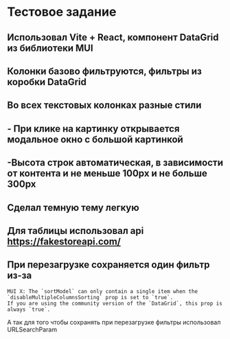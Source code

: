 # Тестовое задание 

## Использовал Vite + React, компонент DataGrid из библиотеки MUI

## Колонки базово фильтруются, фильтры из коробки DataGrid

## Во всех текстовых колонках разные стили

## - При клике на картинку открывается модальное окно с большой картинкой

## -Высота строк автоматическая, в зависимости от контента и не меньше 100px и не больше  300px

## Сделал темную тему легкую

## Для таблицы использовал api https://fakestoreapi.com/

## При перезагрузке сохраняется один фильтр из-за 
```
MUI X: The `sortModel` can only contain a single item when the `disableMultipleColumnsSorting` prop is set to `true`.
If you are using the community version of the `DataGrid`, this prop is always `true`.
```
А так для того чтобы сохранять при перезагрузке фильтры использовал URLSearchParam





